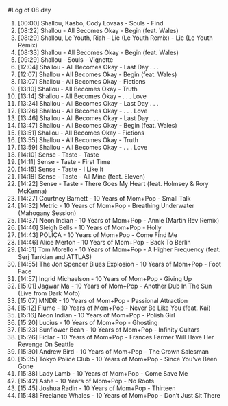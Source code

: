 #Log of 08 day

1. [00:00] Shallou, Kasbo, Cody Lovaas - Souls - Find
1. [08:22] Shallou - All Becomes Okay - Begin (feat. Wales)
1. [08:29] Shallou, Le Youth, Riah - Lie (Le Youth Remix) - Lie (Le Youth Remix)
1. [08:33] Shallou - All Becomes Okay - Begin (feat. Wales)
1. [09:29] Shallou - Souls - Vignette
1. [12:04] Shallou - All Becomes Okay - Last Day . . .
1. [12:07] Shallou - All Becomes Okay - Begin (feat. Wales)
1. [13:07] Shallou - All Becomes Okay - Fictions
1. [13:10] Shallou - All Becomes Okay - Truth
1. [13:14] Shallou - All Becomes Okay - . . . Love
1. [13:24] Shallou - All Becomes Okay - Last Day . . .
1. [13:26] Shallou - All Becomes Okay - . . . Love
1. [13:46] Shallou - All Becomes Okay - Last Day . . .
1. [13:47] Shallou - All Becomes Okay - Begin (feat. Wales)
1. [13:51] Shallou - All Becomes Okay - Fictions
1. [13:55] Shallou - All Becomes Okay - Truth
1. [13:59] Shallou - All Becomes Okay - . . . Love
1. [14:10] Sense - Taste - Taste
1. [14:11] Sense - Taste - First Time
1. [14:15] Sense - Taste - I Like It
1. [14:18] Sense - Taste - All Mine (feat. Eleven)
1. [14:22] Sense - Taste - There Goes My Heart (feat. Holmsey & Rory McKenna)
1. [14:27] Courtney Barnett - 10 Years of Mom+Pop - Small Talk
1. [14:32] Metric - 10 Years of Mom+Pop - Breathing Underwater (Mahogany Session)
1. [14:37] Neon Indian - 10 Years of Mom+Pop - Annie (Martin Rev Remix)
1. [14:40] Sleigh Bells - 10 Years of Mom+Pop - Holly
1. [14:43] POLIÇA - 10 Years of Mom+Pop - Come Find Me
1. [14:46] Alice Merton - 10 Years of Mom+Pop - Back To Berlin
1. [14:51] Tom Morello - 10 Years of Mom+Pop - A Higher Frequency (feat. Serj Tankian and ATTLAS)
1. [14:55] The Jon Spencer Blues Explosion - 10 Years of Mom+Pop - Foot Face
1. [14:57] Ingrid Michaelson - 10 Years of Mom+Pop - Giving Up
1. [15:01] Jagwar Ma - 10 Years of Mom+Pop - Another Dub In The Sun (Live from Dark Mofo)
1. [15:07] MNDR - 10 Years of Mom+Pop - Passional Attraction
1. [15:12] Flume - 10 Years of Mom+Pop - Never Be Like You (feat. Kai)
1. [15:16] Neon Indian - 10 Years of Mom+Pop - Polish Girl
1. [15:20] Lucius - 10 Years of Mom+Pop - Ghosting
1. [15:23] Sunflower Bean - 10 Years of Mom+Pop - Infinity Guitars
1. [15:26] Fidlar - 10 Years of Mom+Pop - Frances Farmer Will Have Her Revenge On Seattle
1. [15:30] Andrew Bird - 10 Years of Mom+Pop - The Crown Salesman
1. [15:35] Tokyo Police Club - 10 Years of Mom+Pop - Since You’ve Been Gone
1. [15:38] Lady Lamb - 10 Years of Mom+Pop - Come Save Me
1. [15:42] Ashe - 10 Years of Mom+Pop - No Roots
1. [15:45] Joshua Radin - 10 Years of Mom+Pop - Thirteen
1. [15:48] Freelance Whales - 10 Years of Mom+Pop - Don’t Just Sit There
